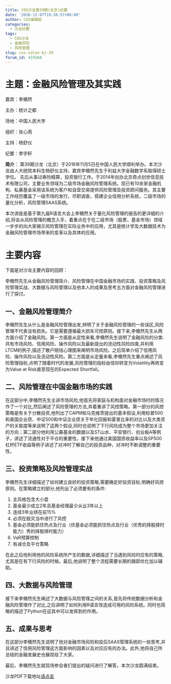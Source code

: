 ```yaml
---
title: COS沙龙第39期(北京)纪要
date: '2016-11-07T19:38:57+00:00'
author: COS编辑部
categories:
  - 沙龙纪要
tags:
  - COS沙龙
  - 金融风险
  - 风险管理
slug: cos-salon-bj-39
forum_id: 419168
---
```


# 主题：金融风险管理及其实践

嘉宾：李翛然

主办：统计之都

场地：中国人民大学

组织：张心雨

主持：杨舒仪

纪要：李宇轩

**简介**： 第39期沙龙（北京）于2016年11月5日在中国人民大学顺利举办。本次沙龙由人大统院本科生杨舒仪主持，嘉宾李翛然先生于利兹大学金融数学系取得硕士学位。 先后从事过寿险精算，投资银行工作。于2014年创办北京奇点创世信息技术有限公司，主要业务领域为二级市场金融风险管理系统。现已有10余家金融机构、私募基金采用该系统为客户和自营交易提供风险管理及投资顾问服务。其主要工作经历覆盖了一级市场的发行，尽职调查，搭建企业信用分析系统，二级市场的量化分析，风险管理SAAS系统。

本次讲座是基于第九届R语言大会上李翛然关于量化风险管理的报告的更详细的介绍,将会从风险管理的概念入手，着重点在于在二级市场（股票，基金市场）领域一步步的向大家揭示风险管理在实际业务中的应用，尤其是统计学及大数据技术为金融风险管理市场带来的变革以及具体的应用。

# 主要内容

下面是对沙龙主要内容的回顾：

李翛然先生从金融风险管理简介、风险管理在中国金融市场的实践、投资策略及风险管理实战、大数据与风险管理以及他本人的成果及思考五方面对金融风险管理进行了探讨。

## 一、金融风险管理简介

李翛然先生从什么是金融风险管理出发,辨明了关于金融风险管理的一些误区,风险管理不代表没有损失。它是需要遵循最大损失可控原则。接下来,李翛然先生从两方面介绍了金融风险。第一方面是从定性来看,李翛然先生说明了金融风险的分类:共有市场风险、信用风险、操作风险以及最新提出的流动性风险四类,并利用LTCM的例子,描述了散户赔钱心理图来阐明市场风险。之后简单介绍了信用风险、操作风险以及流动性风险。第二方面是从定量来看,李翛然先生重点阐述了风险管理指标,点明了随着时代的发展,风险管理的指标由信仰转变为Volatility再转变为Value at Risk直至现在的Expected Shortfall。

## 二、风险管理在中国金融市场的实践

在这部分中,李翛然先生主讲市场风险,他首先将家庭与机构面对金融市场时的情况作了一个对比,然后阐述了风险管理的方法,并着重讲了风控策略。第一部分的风控策略是有关于分散投资,他列出了CAPM和马克维茨提出的基本假设,利用标普500和美国企业债、中证500和中证企业债关于年化回报和夏普比率的对比以及大类资产的关联度等来说明了这两个假设,同时也说明了下行风险成为整个市场更加关注的方向；第二部分他利用公募基金的数据以及ST山水、平安银行、创业板A等例子，讲述了流通性对于平仓的重要性。接下来他通过美国国债收益率以及SP500杠杆ETF收益等例子讲述了对冲时了解自己的投资品种，对冲时不断调整的重要性。

## 三、投资策略及风险管理实战

李翛然先生详细描述了如何建立良好的投资策略,需要确定好投资目标,明确好风控原则。在策略建立的部分,他列出了必须要有的条件:

1. 主风格包含大小盘
1. 基金最少成立2年且基金经理最少从业3年以上
1. 连续3年业绩在前15%
1. 必须在股灾当中进行了风控
1. 基金必须能抓住热点及行业（优基金必须能抓住热点及行业（优秀的择股择时能力）秀的择股择时能力）
1. VaR预算控制
1. 有减仓及平仓策略

在此之后他利用他的风险系统所产生的数据,详细描述了当遇到风险时应有的策略,尤其是在有下行风险的时候。最后,他说明了整个流程需要长期的跟踪优化加以辅助。

## 四、大数据与风险管理

接下来李翛然先生阐述了大数据与风险管理之间的关系,首先将传统数据分析和金融风险管理作了对比,之后讲明了如何利用R语言改造成可用的风险系统。同时也简略的描述了Python在这其中可以发挥到的作用。

## 五、成果与思考

在这部分李翛然先生说明了他对金融市场风险和投后SAAS管理系统的一些思考,并且讲述了信用风险管理这方面影响的因素以及对应应有的办法。此外,他将自己所总结的金融发展史也展现给了大家。

最后，李翛然先生就现场参会者们提出的疑问进行了解答，本次沙龙圆满结束。

沙龙PDF下载地址[请点击](https://uploads.cosx.org/2016/11/COS统计之都-量化金融风险管理.pdf)
